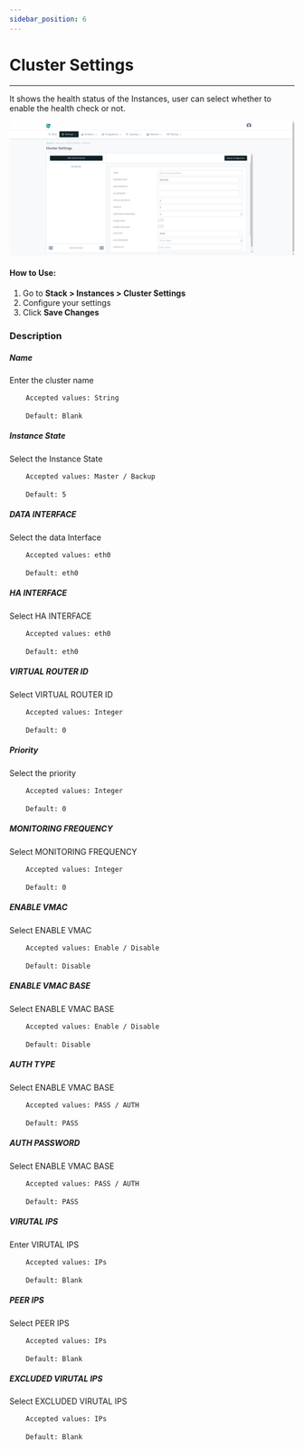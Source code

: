 ```yaml
---
sidebar_position: 6
---
```


# Cluster Settings

---
It shows the health status of the Instances, user can select whether to enable the health check or not.

![Monitor](/img/platform/v8/docs/cluster_settings.png)  

#### How to Use:

1. Go to **Stack > Instances  > Cluster Settings**
2. Configure your settings
3. Click **Save Changes**

### Description

##### Name

Enter the cluster name

```
    Accepted values: String

    Default: Blank
```


##### Instance State

Select the Instance State

```
    Accepted values: Master / Backup

    Default: 5
```


##### DATA INTERFACE

Select the data Interface

```
    Accepted values: eth0

    Default: eth0
```


##### HA INTERFACE

Select HA INTERFACE

```
    Accepted values: eth0

    Default: eth0
```


##### VIRTUAL ROUTER ID

Select VIRTUAL ROUTER ID

```
    Accepted values: Integer

    Default: 0
```


##### Priority

Select the priority

```
    Accepted values: Integer

    Default: 0
```


##### MONITORING FREQUENCY

Select MONITORING FREQUENCY

```
    Accepted values: Integer

    Default: 0
```


##### ENABLE VMAC

Select ENABLE VMAC

```
    Accepted values: Enable / Disable 

    Default: Disable
```


##### ENABLE VMAC BASE

Select ENABLE VMAC BASE

```
    Accepted values: Enable / Disable 

    Default: Disable
```


##### AUTH TYPE

Select ENABLE VMAC BASE

```
    Accepted values: PASS / AUTH

    Default: PASS
```


##### AUTH PASSWORD

Select ENABLE VMAC BASE

```
    Accepted values: PASS / AUTH

    Default: PASS
```


##### VIRUTAL IPS

Enter VIRUTAL IPS

```
    Accepted values: IPs

    Default: Blank
```


##### PEER IPS

Select PEER IPS

```
    Accepted values: IPs

    Default: Blank
```


##### EXCLUDED VIRUTAL IPS

Select EXCLUDED VIRUTAL IPS

```
    Accepted values: IPs

    Default: Blank
```






